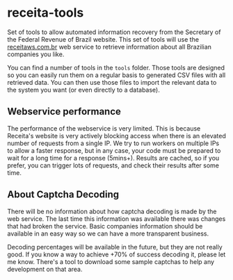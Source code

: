 receita-tools
=============

Set of tools to allow automated information recovery from the
Secretary of the Federal Revenue of Brazil website. This set of
tools will use the [receitaws.com.br](http://receitaws.com.br/)
web service to retrieve information about all Brazilian
companies you like.

You can find a number of tools in the `tools` folder. Those
tools are designed so you can easily run them on a regular
basis to generated CSV files with all retrieved data. You can
then use those files to import the relevant data to the
system you want (or even directly to a database).


Webservice performance
----------------------

The performance of the webservice is very limited. This is
because Receita's website is very actively blocking access
when there is an elevated number of requests from a single
IP. We try to run workers on multiple IPs to allow a faster
response, but in any case, your code must be prepared to wait
for a long time for a response (5mins+). Results are cached,
so if you prefer, you can trigger lots of requests, and check
their results after some time.


About Captcha Decoding
----------------------

There will be no information about how captcha decoding is
made by the web service. The last time this information was
available there was changes that had broken the service.
Basic companies information should be available in an easy
way so we can have a more transparent business.

Decoding percentages will be available in the future, but
they are not really good. If you know a way to achieve +70%
of success decoding it, please let me know. There's a tool
to download some sample captchas to help any development on
that area.
